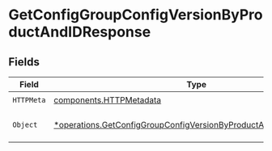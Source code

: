 # GetConfigGroupConfigVersionByProductAndIDResponse


## Fields

| Field                                                                                                                                                 | Type                                                                                                                                                  | Required                                                                                                                                              | Description                                                                                                                                           |
| ----------------------------------------------------------------------------------------------------------------------------------------------------- | ----------------------------------------------------------------------------------------------------------------------------------------------------- | ----------------------------------------------------------------------------------------------------------------------------------------------------- | ----------------------------------------------------------------------------------------------------------------------------------------------------- |
| `HTTPMeta`                                                                                                                                            | [components.HTTPMetadata](../../models/components/httpmetadata.md)                                                                                    | :heavy_check_mark:                                                                                                                                    | N/A                                                                                                                                                   |
| `Object`                                                                                                                                              | [*operations.GetConfigGroupConfigVersionByProductAndIDResponseBody](../../models/operations/getconfiggroupconfigversionbyproductandidresponsebody.md) | :heavy_minus_sign:                                                                                                                                    | a list of string objects                                                                                                                              |